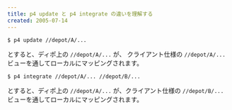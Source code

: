 ```yaml
---
title: p4 update と p4 integrate の違いを理解する
created: 2005-07-14
---
```


~~~
$ p4 update //depot/A/...
~~~

とすると、ディポ上の `//depot/A/...` が、 クライアント仕様の `//depot/A/...` ビューを通してローカルにマッピングされます。

~~~
$ p4 integrate //depot/A/... //depot/B/...
~~~

とすると、ディポ上の `//depot/A/...` が、クライアント仕様の `//depot/B/...` ビューを通してローカルにマッピングされます。

